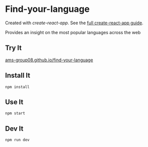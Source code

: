 # Find-your-language

Created with *create-react-app*. See the [full create-react-app guide](https://github.com/facebook/create-react-app/blob/main/packages/cra-template/template/README.md).

Provides an insight on the most popular languages across the web



Try It
---

[ams-group08.github.io/find-your-language](https://ams-group08.github.io/find-your-language/)



Install It
---

`npm install`


Use It
---

`npm start`


Dev It
---

`npm run dev`




